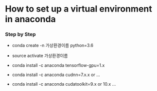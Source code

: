 # How to set up a virtual environment in anaconda

### Step by Step

* conda create -n 가상환경이름 python=3.6 

* source activate 가상환경이름

* conda install -c anaconda tensorflow-gpu=1.x
* conda install -c anaconda cudnn=7.x.x or ... 
* conda install -c anaconda cudatoolkit=9.x or 10.x ... 


